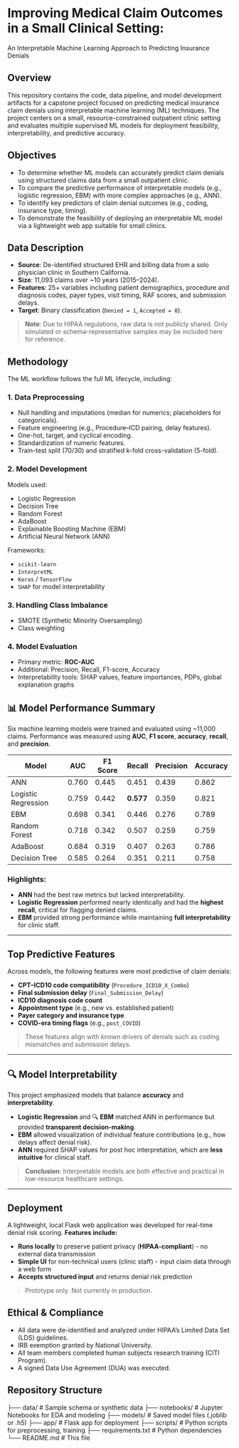 # Improving Medical Claim Outcomes in a Small Clinical Setting:  

An Interpretable Machine Learning Approach to Predicting Insurance Denials

## Overview

This repository contains the code, data pipeline, and model development artifacts for a capstone project focused on predicting medical insurance claim denials using interpretable machine learning (ML) techniques. The project centers on a small, resource-constrained outpatient clinic setting and evaluates multiple supervised ML models for deployment feasibility, interpretability, and predictive accuracy.

## Objectives

- To determine whether ML models can accurately predict claim denials using structured claims data from a small outpatient clinic.
- To compare the predictive performance of interpretable models (e.g., logistic regression, EBM) with more complex approaches (e.g., ANN).
- To identify key predictors of claim denial outcomes (e.g., coding, insurance type, timing).
- To demonstrate the feasibility of deploying an interpretable ML model via a lightweight web app suitable for small clinics.

## Data Description

- **Source**: De-identified structured EHR and billing data from a solo physician clinic in Southern California.
- **Size**: 11,093 claims over ~10 years (2015–2024).
- **Features**: 25+ variables including patient demographics, procedure and diagnosis codes, payer types, visit timing, RAF scores, and submission delays.
- **Target**: Binary classification (`Denied = 1`, `Accepted = 0`).

> **Note**: Due to HIPAA regulations, raw data is not publicly shared. Only simulated or schema-representative samples may be included here for reference.

## Methodology

The ML workflow follows the full ML lifecycle, including:

### 1. **Data Preprocessing**
- Null handling and imputations (median for numerics; placeholders for categoricals).
- Feature engineering (e.g., Procedure–ICD pairing, delay features).
- One-hot, target, and cyclical encoding.
- Standardization of numeric features.
- Train-test split (70/30) and stratified k-fold cross-validation (5-fold).

### 2. **Model Development**
Models used:
- Logistic Regression
- Decision Tree
- Random Forest
- AdaBoost
- Explainable Boosting Machine (EBM)
- Artificial Neural Network (ANN)

Frameworks:
- `scikit-learn`
- `InterpretML`
- `Keras` / `TensorFlow`
- `SHAP` for model interpretability

### 3. **Handling Class Imbalance**
- SMOTE (Synthetic Minority Oversampling)
- Class weighting

### 4. **Model Evaluation**
- Primary metric: **ROC-AUC**
- Additional: Precision, Recall, F1-score, Accuracy
- Interpretability tools: SHAP values, feature importances, PDPs, global explanation graphs


## 📊 Model Performance Summary

Six machine learning models were trained and evaluated using ~11,000 claims. Performance was measured using **AUC**, **F1 score**, **accuracy**, **recall**, and **precision**.

| Model                  | AUC   | F1 Score | Recall | Precision | Accuracy |
|------------------------|-------|----------|--------|-----------|----------|
| ANN                 | 0.760 | 0.445    | 0.451  | 0.439     | 0.862    |
| Logistic Regression | 0.759 | 0.442    | **0.577**  | 0.359     | 0.821    |
| EBM                 | 0.698 | 0.341    | 0.446  | 0.276     | 0.789    |
| Random Forest       | 0.718 | 0.342    | 0.507  | 0.259     | 0.759    |
| AdaBoost            | 0.684 | 0.319    | 0.407  | 0.263     | 0.786    |
| Decision Tree       | 0.585 | 0.264    | 0.351  | 0.211     | 0.758    |

### Highlights:

- **ANN** had the best raw metrics but lacked interpretability.
- **Logistic Regression** performed nearly identically and had the **highest recall**, critical for flagging denied claims.
- **EBM** provided strong performance while maintaining **full interpretability** for clinic staff.

---

## Top Predictive Features

Across models, the following features were most predictive of claim denials:

- **CPT–ICD10 code compatibility** (`Procedure_ICD10_X_Combo`)
- **Final submission delay** (`Final_Submission_Delay`)
- **ICD10 diagnosis code count**
- **Appointment type** (e.g., new vs. established patient)
- **Payer category and insurance type**
- **COVID-era timing flags** (e.g., `post_COVID`)

> These features align with known drivers of denials such as coding mismatches and submission delays.

---

## 🔍 Model Interpretability

This project emphasized models that balance **accuracy** and **interpretability**.

- **Logistic Regression** and 🔍 **EBM** matched ANN in performance but provided **transparent decision-making**.
- **EBM** allowed visualization of individual feature contributions (e.g., how delays affect denial risk).
- **ANN** required SHAP values for post hoc interpretation, which are **less intuitive** for clinical staff.

> **Conclusion**: Interpretable models are both effective and practical in low-resource healthcare settings.

---

## Deployment

A lightweight, local Flask web application was developed for real-time denial risk scoring. **Features include:**

- **Runs locally** to preserve patient privacy (**HIPAA-compliant**) - no external data transmission
- **Simple UI** for non-technical users (clinic staff) - input claim data through a web form
- **Accepts structured input** and returns denial risk prediction

>  Prototype only. Not currently in production.


## Ethical & Compliance

- All data were de-identified and analyzed under HIPAA’s Limited Data Set (LDS) guidelines.
- IRB exemption granted by National University.
- All team members completed human subjects research training (CITI Program).
- A signed Data Use Agreement (DUA) was executed.

## Repository Structure

├── data/ # Sample schema or synthetic data
├── notebooks/ # Jupyter Notebooks for EDA and modeling
├── models/ # Saved model files (.joblib or .h5)
├── app/ # Flask app for deployment
├── scripts/ # Python scripts for preprocessing, training
├── requirements.txt # Python dependencies
└── README.md # This file


